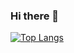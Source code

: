 ### Hi there 👋 

[![Top Langs](https://github-readme-stats.vercel.app/api/top-langs/?username=xk999&layout=compact)](https://github.com/anuraghazra/github-readme-stats)

<!--
**xk999/xk999** is a ✨ _special_ ✨ repository because its `README.md` (this file) appears on your GitHub profile.

Here are some ideas to get you started:

- 🔭 I’m currently working on ...
- 🌱 I’m currently learning ...
- 👯 I’m looking to collaborate on ...
- 🤔 I’m looking for help with ...
- 💬 Ask me about ...
- 📫 How to reach me: ...
- 😄 Pronouns: ...
- ⚡ Fun fact: ...
-->
